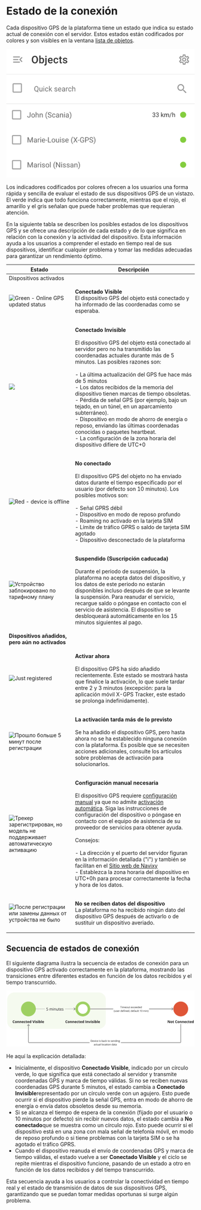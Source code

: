 # Estado de la conexión

Cada dispositivo GPS de la plataforma tiene un estado que indica su estado actual de conexión con el servidor. Estos estados están codificados por colores y son visibles en la ventana [lista de objetos](https://squaregps.atlassian.net/wiki/spaces/USERDOCS/pages/2732164204/Object+list#For-Objects-in-the-List).

![image-20240718-220155.png](attachments/image-20240718-220155.png)

Los indicadores codificados por colores ofrecen a los usuarios una forma rápida y sencilla de evaluar el estado de sus dispositivos GPS de un vistazo. El verde indica que todo funciona correctamente, mientras que el rojo, el amarillo y el gris señalan que puede haber problemas que requieran atención.

En la siguiente tabla se describen los posibles estados de los dispositivos GPS y se ofrece una descripción de cada estado y de lo que significa en relación con la conexión y la actividad del dispositivo. Esta información ayuda a los usuarios a comprender el estado en tiempo real de sus dispositivos, identificar cualquier problema y tomar las medidas adecuadas para garantizar un rendimiento óptimo.

| Estado                                                                                                                                                      | Descripción                                                                                                                                                                                                                                                                                                                                                                                                                                                                                                                                                                                                                                                                                                                                                                                                             |
| ----------------------------------------------------------------------------------------------------------------------------------------------------------- | ----------------------------------------------------------------------------------------------------------------------------------------------------------------------------------------------------------------------------------------------------------------------------------------------------------------------------------------------------------------------------------------------------------------------------------------------------------------------------------------------------------------------------------------------------------------------------------------------------------------------------------------------------------------------------------------------------------------------------------------------------------------------------------------------------------------------- |
| Dispositivos activados                                                                                                                                      |                                                                                                                                                                                                                                                                                                                                                                                                                                                                                                                                                                                                                                                                                                                                                                                                                         |
| ![Green - Online GPS updated status](https://www.navixy.ru/wp-content/uploads/2024/03/nvidia_share_h9ts2ouywm.png)                                          | <p><strong>Conectado Visible</strong><br>El dispositivo GPS del objeto está conectado y ha informado de las coordenadas como se esperaba.</p>                                                                                                                                                                                                                                                                                                                                                                                                                                                                                                                                                                                                                                                                           |
| ![](https://www.navixy.ru/wp-content/uploads/2024/03/nvidia_share_zsz8maxwwc.png)                                                                           | <p><strong>Conectado Invisible</strong><br><br>El dispositivo GPS del objeto está conectado al servidor pero no ha transmitido las coordenadas actuales durante más de 5 minutos. Las posibles razones son:<br><br>- La última actualización del GPS fue hace más de 5 minutos<br>- Los datos recibidos de la memoria del dispositivo tienen marcas de tiempo obsoletas.<br>- Pérdida de señal GPS (por ejemplo, bajo un tejado, en un túnel, en un aparcamiento subterráneo).<br>- Dispositivo en modo de ahorro de energía o reposo, enviando las últimas coordenadas conocidas o paquetes heartbeat.<br>- La configuración de la zona horaria del dispositivo difiere de UTC+0</p>                                                                                                                                   |
| ![Red - device is offline](https://www.navixy.ru/wp-content/uploads/2024/03/nvidia_share_yprqhvoxgh.png)                                                    | <p><strong>No conectado</strong><br><br>El dispositivo GPS del objeto no ha enviado datos durante el tiempo especificado por el usuario (por defecto son 10 minutos). Los posibles motivos son:<br><br>- Señal GPRS débil<br>- Dispositivo en modo de reposo profundo<br>- Roaming no activado en la tarjeta SIM<br>- Límite de tráfico GPRS o saldo de tarjeta SIM agotado<br>- Dispositivo desconectado de la plataforma</p>                                                                                                                                                                                                                                                                                                                                                                                          |
| ![Устройство заблокировано по тарифному плану](https://www.navixy.ru/wp-content/uploads/2024/03/nvidia_share_ljrbv3tcjc.png)                                | <p><strong>Suspendido (Suscripción caducada)</strong><br><br>Durante el periodo de suspensión, la plataforma no acepta datos del dispositivo, y los datos de este periodo no estarán disponibles incluso después de que se levante la suspensión. Para reanudar el servicio, recargue saldo o póngase en contacto con el servicio de asistencia. El dispositivo se desbloqueará automáticamente en los 15 minutos siguientes al pago.</p>                                                                                                                                                                                                                                                                                                                                                                               |
| **Dispositivos añadidos, pero aún no activados**                                                                                                            |                                                                                                                                                                                                                                                                                                                                                                                                                                                                                                                                                                                                                                                                                                                                                                                                                         |
| ![Just registered](https://www.navixy.ru/wp-content/uploads/2024/03/nvidia_share_1774ubrwaj.png)                                                            | <p><strong>Activar ahora</strong><br><br>El dispositivo GPS ha sido añadido recientemente. Este estado se mostrará hasta que finalice la activación, lo que suele tardar entre 2 y 3 minutos (excepción: para la aplicación móvil X-GPS Tracker, este estado se prolonga indefinidamente).</p>                                                                                                                                                                                                                                                                                                                                                                                                                                                                                                                          |
| ![Прошло больше 5 минут после регистрации](https://www.navixy.ru/wp-content/uploads/2024/03/nvidia_share_oqyqigef02.png)                                    | <p><strong>La activación tarda más de lo previsto</strong><br><br>Se ha añadido el dispositivo GPS, pero hasta ahora no se ha establecido ninguna conexión con la plataforma. Es posible que se necesiten acciones adicionales, consulte los artículos sobre problemas de activación para solucionarlos.</p>                                                                                                                                                                                                                                                                                                                                                                                                                                                                                                            |
| ![Трекер зарегистрирован, но модель не поддерживает автоматическую активацию](https://www.navixy.ru/wp-content/uploads/2024/03/nvidia_share_lttm5lqtou.png) | <p><strong>Configuración manual necesaria</strong><br><br>El dispositivo GPS requiere <a href="https://squaregps.atlassian.net/wiki/spaces/USERDOCSOLD/pages/2909016770/Manual+device+activation">configuración manual</a> ya que no admite <a href="../../inicio-rpido/activar-el-dispositivo-gps.md">activación automática</a>. Siga las instrucciones de configuración del dispositivo o póngase en contacto con el equipo de asistencia de su proveedor de servicios para obtener ayuda.<br><br>Consejos:<br><br>- La dirección y el puerto del servidor figuran en la información detallada ("i") y también se facilitan en el <a href="https://navixy.com/device">Sitio web de Navixy</a><br>- Establezca la zona horaria del dispositivo en UTC+0h para procesar correctamente la fecha y hora de los datos.</p> |
| ![После регистрации или замены данных от устройства не было](https://www.navixy.ru/wp-content/uploads/2024/03/nvidia_share_nrhgybgicl.png)                  | <p><strong>No se reciben datos del dispositivo</strong><br>La plataforma no ha recibido ningún dato del dispositivo GPS después de activarlo o de sustituir un dispositivo averiado.</p>                                                                                                                                                                                                                                                                                                                                                                                                                                                                                                                                                                                                                                |

## Secuencia de estados de conexión

El siguiente diagrama ilustra la secuencia de estados de conexión para un dispositivo GPS activado correctamente en la plataforma, mostrando las transiciones entre diferentes estados en función de los datos recibidos y el tiempo transcurrido.

![image-20240718-214738.png](attachments/image-20240718-214738.png)

He aquí la explicación detallada:

* Inicialmente, el dispositivo **Conectado Visible**, indicado por un círculo verde, lo que significa que está conectado al servidor y transmite coordenadas GPS y marca de tiempo válidas. Si no se reciben nuevas coordenadas GPS durante 5 minutos, el estado cambia a **Conectado Invisible**representado por un círculo verde con un agujero. Esto puede ocurrir si el dispositivo pierde la señal GPS, entra en modo de ahorro de energía o envía datos obsoletos desde su memoria.
* Si se alcanza el tiempo de espera de la conexión (fijado por el usuario o 10 minutos por defecto) sin recibir nuevos datos, el estado cambia a **No conectado**que se muestra como un círculo rojo. Esto puede ocurrir si el dispositivo está en una zona con mala señal de telefonía móvil, en modo de reposo profundo o si tiene problemas con la tarjeta SIM o se ha agotado el tráfico GPRS.
* Cuando el dispositivo reanuda el envío de coordenadas GPS y marca de tiempo válidas, el estado vuelve a ser **Conectado Visible** y el ciclo se repite mientras el dispositivo funcione, pasando de un estado a otro en función de los datos recibidos y del tiempo transcurrido.

Esta secuencia ayuda a los usuarios a controlar la conectividad en tiempo real y el estado de transmisión de datos de sus dispositivos GPS, garantizando que se puedan tomar medidas oportunas si surge algún problema.
